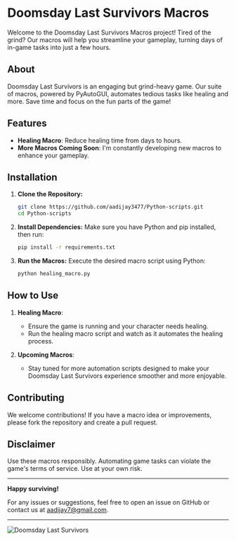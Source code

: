 # Doomsday Last Survivors Macros

Welcome to the Doomsday Last Survivors Macros project! Tired of the grind? Our macros will help you streamline your gameplay, turning days of in-game tasks into just a few hours. 

## About

Doomsday Last Survivors is an engaging but grind-heavy game. Our suite of macros, powered by PyAutoGUI, automates tedious tasks like healing and more. Save time and focus on the fun parts of the game!

## Features

- **Healing Macro**: Reduce healing time from days to hours.
- **More Macros Coming Soon**: I'm constantly developing new macros to enhance your gameplay.

## Installation

1. **Clone the Repository:**
    ```sh
    git clone https://github.com/aadijay3477/Python-scripts.git
    cd Python-scripts
    ```

2. **Install Dependencies:**
    Make sure you have Python and pip installed, then run:
    ```sh
    pip install -r requirements.txt
    ```

3. **Run the Macros:**
    Execute the desired macro script using Python:
    ```sh
    python healing_macro.py
    ```

## How to Use

1. **Healing Macro**:
    - Ensure the game is running and your character needs healing.
    - Run the healing macro script and watch as it automates the healing process.
    
2. **Upcoming Macros**:
    - Stay tuned for more automation scripts designed to make your Doomsday Last Survivors experience smoother and more enjoyable.

## Contributing

We welcome contributions! If you have a macro idea or improvements, please fork the repository and create a pull request.


## Disclaimer

Use these macros responsibly. Automating game tasks can violate the game's terms of service. Use at your own risk.

---

**Happy surviving!**

For any issues or suggestions, feel free to open an issue on GitHub or contact us at aadijay7@gmail.com.

---

![Doomsday Last Survivors](https://statics.9458.com/game/1120/news/2023/11/22/211349_655eb55dd5f943017.png)
